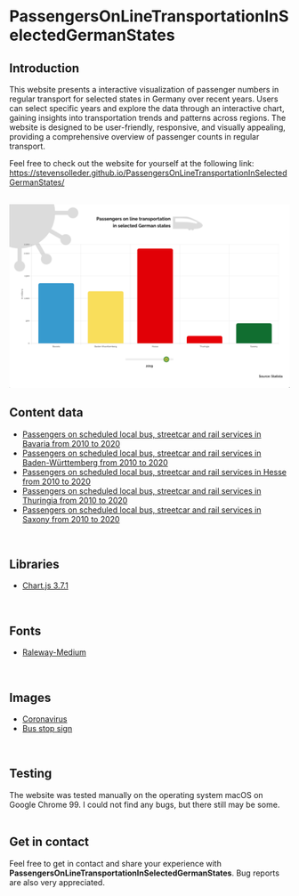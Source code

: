 # PassengersOnLineTransportationInSelectedGermanStates
## Introduction
This website presents a interactive visualization of passenger numbers in regular transport for selected states in Germany over recent years. Users can select specific years and explore the data through an interactive chart, gaining insights into transportation trends and patterns across regions. The website is designed to be user-friendly, responsive, and visually appealing, providing a comprehensive overview of passenger counts in regular transport.

Feel free to check out the website for yourself at the following link:
https://stevensolleder.github.io/PassengersOnLineTransportationInSelectedGermanStates/
<br>
<br>

![Screenshot of PassengersOnLineTransportationInSelectedGermanStates](https://raw.githubusercontent.com/stevensolleder/PassengersOnLineTransportationInSelectedGermanStates/main/screenshots/main.png)

## Content data
- [Passengers on scheduled local bus, streetcar and rail services in Bavaria from 2010 to 2020](https://de.statista.com/statistik/daten/studie/204502/umfrage/fahrgaeste-im-liniennahverkehr-in-bayern/)
- [Passengers on scheduled local bus, streetcar and rail services in Baden-Württemberg from 2010 to 2020](https://de.statista.com/statistik/daten/studie/204485/umfrage/fahrgaeste-im-liniennahverkehr-in-baden-wuerttemberg/)
- [Passengers on scheduled local bus, streetcar and rail services in Hesse from 2010 to 2020](https://de.statista.com/statistik/daten/studie/204513/umfrage/fahrgaeste-im-liniennahverkehr-in-hessen/)
- [Passengers on scheduled local bus, streetcar and rail services in Thuringia from 2010 to 2020](https://de.statista.com/statistik/daten/studie/204542/umfrage/fahrgaeste-im-liniennahverkehr-in-thueringen/)
- [Passengers on scheduled local bus, streetcar and rail services in Saxony from 2010 to 2020](https://de.statista.com/statistik/daten/studie/204533/umfrage/fahrgaeste-im-liniennahverkehr-in-sachsen/)
<br>

## Libraries
- [Chart.js 3.7.1](https://cdn.jsdelivr.net/npm/chart.js)
<br>

## Fonts
- [Raleway-Medium](https://fonts.google.com/specimen/Raleway)
<br>

## Images
- [Coronavirus](https://www.flaticon.com/free-icon/coronavirus_2913604?term=coronavirus&page=1&position=5&page=1&position=5&related_id=2913604&origin=search)
- [Bus stop sign](https://upload.wikimedia.org/wikipedia/commons/thumb/e/e5/Zeichen_224.svg/2048px-Zeichen_224.svg.png)
<br>

## Testing
The website was tested manually on the operating system macOS on Google Chrome 99. I could not find any bugs, but there still may be some.
<br><br>

## Get in contact
Feel free to get in contact and share your experience with **PassengersOnLineTransportationInSelectedGermanStates**. Bug reports are also very appreciated.
